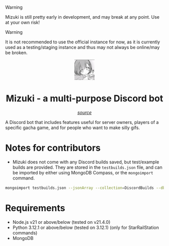 >[!WARNING] 
>Mizuki is still pretty early in development, and may break at any point. Use at your own risk!

>[!WARNING] 
>It is not recommended to use the official instance for now, as it is currently used as a testing/staging instance and thus may not always be online/may be broken.

<div align="center">
<img src="https://raw.githubusercontent.com/nakoyasha/mizuki/main/assets/mizuki.png" width="64"><h1 align="center">Mizuki - a multi-purpose Discord bot</h1>
<p><i> <a href="https://mangadex.org/chapter/7e355c81-c577-40e5-bade-073fbc5e01c0/17">source</a></i><p>
</div>

A Discord bot that includes features useful for server owners, players of a specific gacha game, and for people who want to make silly gifs.

# Notes for contributors

- Mizuki does not come with any Discord builds saved, but test/example builds are provided. They are stored in the `testbuilds.json` file, and can be imported by either using MongoDB Compass, or the `mongoimport` command.

```bash
mongoimport testbuilds.json --jsonArray --collection=DiscordBuilds --db=mizuki
```

# Requirements
- Node.js v21 or above/below (tested on v21.4.0)
- Python 3.12.1 or above/below (tested on 3.12.1) (only for StarRailStation commands)
- MongoDB

